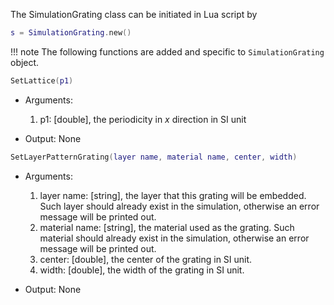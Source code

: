 The SimulationGrating class can be initiated in Lua script by
```lua
s = SimulationGrating.new()
```

!!! note
    The following functions are added and specific to `SimulationGrating` object.

```lua
SetLattice(p1)
```
* Arguments:
    1. p1: [double], the periodicity in $x$ direction in SI unit

* Output: None

```lua
SetLayerPatternGrating(layer name, material name, center, width)
```
* Arguments:
    1. layer name: [string], the layer that this grating will be embedded. Such layer should already exist in the simulation, otherwise an error message will be printed out.
    2. material name: [string],  the material used as the grating. Such material should already exist in the simulation, otherwise an error message will be printed out.
    3. center: [double], the center of the grating in SI unit.
    4. width: [double], the width of the grating in SI unit.

* Output: None

